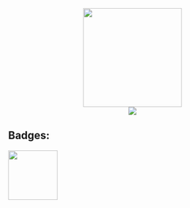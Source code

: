 <div align="center"> 
<img src="https://media0.giphy.com/media/8D8oTXFO5OR8czxTQA/giphy.gif?cid=ecf05e47lvfu7fdkrznp2g9ffj5rum435g28vnf05251b43e&rid=giphy.gif&ct=s" width="200" height="200" frameBorder="0">
</div>

<div align="center">
<picture>
<source 
  srcset="https://github-readme-stats.vercel.app/api?username=hydr0nium&show_icons=true&theme=dark"
  media="(prefers-color-scheme: dark)"
/>
<source
  srcset="https://github-readme-stats.vercel.app/api?username=hydr0nium&show_icons=true"
  media="(prefers-color-scheme: light), (prefers-color-scheme: no-preference)"
/>
<img src="https://github-readme-stats.vercel.app/api?username=hydr0nium&show_icons=true" />
</picture>
</div>

## Badges:
<img src="https://media.badgr.com/uploads/badges/assertion-NA0I_PrGTHG66_DXGkUK8A.png" width=100px alt=""/>
